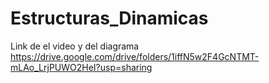 # Estructuras_Dinamicas
Link de el video y del diagrama
https://drive.google.com/drive/folders/1iffN5w2F4GcNTMT-mLAo_LrjPUWO2HeI?usp=sharing

